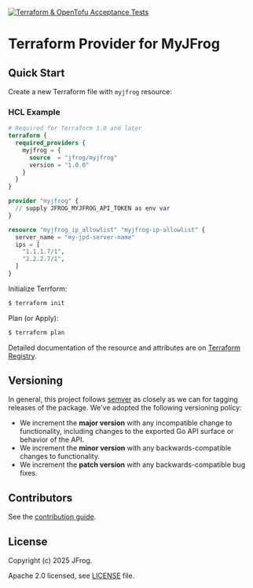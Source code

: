 [![Terraform & OpenTofu Acceptance Tests](https://github.com/jfrog/terraform-provider-myjfrog/actions/workflows/acceptance-tests.yml/badge.svg)](https://github.com/jfrog/terraform-provider-myjfrog/actions/workflows/acceptance-tests.yml)

# Terraform Provider for MyJFrog

## Quick Start

Create a new Terraform file with `myjfrog` resource:

### HCL Example

```terraform
# Required for Terraform 1.0 and later
terraform {
  required_providers {
    myjfrog = {
      source  = "jfrog/myjfrog"
      version = "1.0.0"
    }
  }
}

provider "myjfrog" {
  // supply JFROG_MYJFROG_API_TOKEN as env var
}

resource "myjfrog_ip_allowlist" "myjfrog-ip-allowlist" {
  server_name = "my-jpd-server-name"
  ips = [
    "1.1.1.7/1",
    "2.2.2.7/1",
  ]
}
```

Initialize Terrform:
```sh
$ terraform init
```

Plan (or Apply):
```sh
$ terraform plan
```

Detailed documentation of the resource and attributes are on [Terraform Registry](https://registry.terraform.io/providers/jfrog/myjfrog/latest/docs).

## Versioning

In general, this project follows [semver](https://semver.org/) as closely as we can for tagging releases of the package. We've adopted the following versioning policy:

* We increment the **major version** with any incompatible change to functionality, including changes to the exported Go API surface or behavior of the API.
* We increment the **minor version** with any backwards-compatible changes to functionality.
* We increment the **patch version** with any backwards-compatible bug fixes.

## Contributors

See the [contribution guide](CONTRIBUTIONS.md).

## License

Copyright (c) 2025 JFrog.

Apache 2.0 licensed, see [LICENSE][LICENSE] file.

[LICENSE]: ./LICENSE
